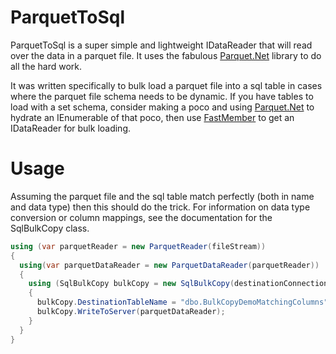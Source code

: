 # ParquetToSql

ParquetToSql is a super simple and lightweight IDataReader that will read over the data in a parquet file. It uses the fabulous [Parquet.Net](https://github.com/elastacloud/parquet-dotnet) library to do all the hard work.

It was written specifically to bulk load a parquet file into a sql table in cases where the parquet file schema needs to be dynamic. If you have tables to load with a set schema, consider making a poco and using [Parquet.Net](https://github.com/elastacloud/parquet-dotnet) to hydrate an IEnumerable of that poco, then use [FastMember](https://github.com/mgravell/fast-member) to get an IDataReader for bulk loading.

# Usage

Assuming the parquet file and the sql table match perfectly (both in name and data type) then this should do the trick. For information on data type conversion or column mappings, see the documentation for the SqlBulkCopy class.

```C#
using (var parquetReader = new ParquetReader(fileStream))
{
  using(var parquetDataReader = new ParquetDataReader(parquetReader))
  {
    using (SqlBulkCopy bulkCopy = new SqlBulkCopy(destinationConnection))
    {
      bulkCopy.DestinationTableName = "dbo.BulkCopyDemoMatchingColumns";
      bulkCopy.WriteToServer(parquetDataReader);
    }
  }
}
```

